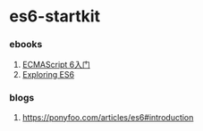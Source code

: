 # es6-startkit

### ebooks
1. [ECMAScript 6入门](http://es6.ruanyifeng.com/)
2. [Exploring ES6](http://exploringjs.com/)

### blogs
1. https://ponyfoo.com/articles/es6#introduction
